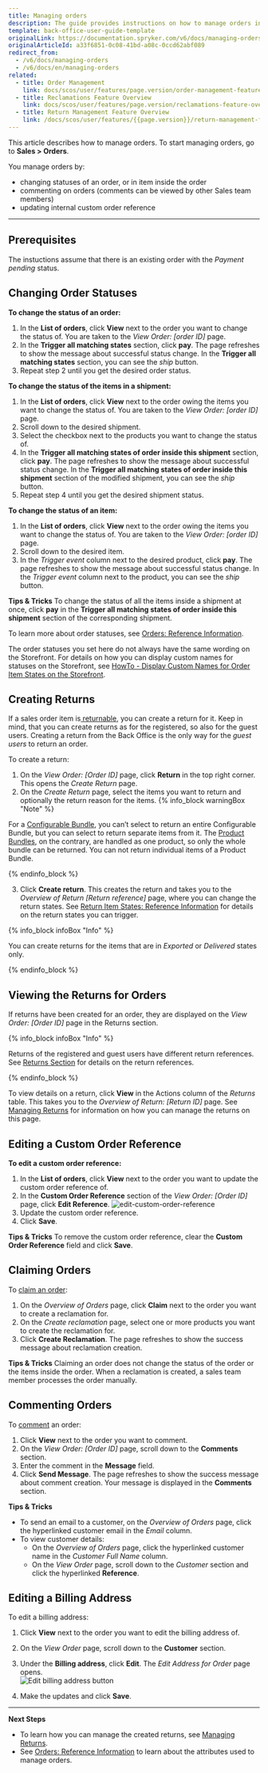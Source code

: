 ```yaml
---
title: Managing orders
description: The guide provides instructions on how to manage orders including setting statuses for the order, claiming and commenting on orders in the Back Office.
template: back-office-user-guide-template
originalLink: https://documentation.spryker.com/v6/docs/managing-orders
originalArticleId: a33f6851-0c08-41bd-a08c-0ccd62abf089
redirect_from:
  - /v6/docs/managing-orders
  - /v6/docs/en/managing-orders
related:
  - title: Order Management
    link: docs/scos/user/features/page.version/order-management-feature-overview/order-management-feature-overview.html
  - title: Reclamations Feature Overview
    link: docs/scos/user/features/page.version/reclamations-feature-overview.html
  - title: Return Management Feature Overview
    link: /docs/scos/user/features/{{page.version}}/return-management-feature-overview/return-management-feature-overview.html
---
```


This article describes how to manage orders.
To start managing orders, go to **Sales > Orders**.

You manage orders by:
* changing statuses of an order, or in item inside the order
* commenting on orders (comments can be viewed by other Sales team members)
* updating internal custom order reference
***

## Prerequisites
The instuctions assume that there is an existing order with the *Payment pending* status.

## Changing Order Statuses

**To change the status of an order:**
1. In the **List of orders**, click **View** next to the order you want to change the status of.
You are taken to the *View Order: [order ID]* page.
2. In the **Trigger all matching states** section, click **pay**.
    The page refreshes to show the message about successful status change. In the **Trigger all matching states** section, you can see the *ship* button.
3. Repeat step 2 until you get the desired order status.


**To change the status of the items in a shipment:**
1. In the **List of orders**, click **View** next to the order owing the items you want to change the status of.
You are taken to the *View Order: [order ID]* page.
2. Scroll down to the desired shipment.
3. Select the checkbox next to the products you want to change the status of.
4. In the **Trigger all matching states of order inside this shipment** section, click **pay**.
  The page refreshes to show the message about successful status change. In the **Trigger all matching states of order inside this shipment** section of the modified shipment, you can see the *ship* button.
5. Repeat step 4 until you get the desired shipment status.


**To change the status of an item:**
1. In the **List of orders**, click **View** next to the order owing the items you want to change the status of.
You are taken to the *View Order: [order ID]* page.
2. Scroll down to the desired item.
3. In the _Trigger event_ column next to the desired product, click **pay**.
The page refreshes to show the message about successful status change. In the _Trigger event_ column next to the product, you can see the *ship* button.


**Tips & Tricks**
To change the status of all the items inside a shipment at once, click **pay** in the **Trigger all matching states of order inside this shipment** section of the corresponding shipment.

To learn more about order statuses, see [Orders: Reference Information](/docs/scos/user/back-office-user-guides/{{page.version}}/sales/orders/references/reference-information-orders.html).

The order statuses you set here do not always have the same wording on the Storefront. For details on how you can display custom names for statuses on the Storefront, see [HowTo - Display Custom Names for Order Item States on the Storefront](/docs/scos/dev/tutorials-and-howtos/202009.0/howtos/feature-howtos/howto-display-custom-names-for-order-item-states-on-the-storefront.html).

## Creating Returns

If a sales order item is[ returnable](/docs/scos/user/features/{{page.version}}/return-management-feature-overview/return-management-feature-overview.html), you can create a return for it. Keep in mind, that you can create returns as for the registered, so also for the guest users. Creating a return from the Back Office is the only way for the *guest users* to return an order.


To create a return:

1. On the *View Order: [Order ID]* page, click **Return** in the top right corner. This opens the *Create Return* page.
2. On the *Create Return* page, select the items you want to return and optionally the return reason for the items.
{% info_block warningBox "Note" %}

For a [Configurable Bundle](/docs/scos/user/features/{{page.version}}/configurable-bundle-feature-overview.html), you can’t select to return an entire Configurable Bundle, but you can select to return separate items from it.
The [Product Bundles](/docs/scos/user/features/{{page.version}}/product-bundles/product-bundles.html), on the contrary, are handled as one product, so only the whole bundle can be returned. You can not return individual items of a Product Bundle.

{% endinfo_block %}

3. Click **Create return**. This creates the return and takes you to the *Overview of Return* *[Return reference]* page, where you can change the return states. See [Return Item States: Reference Information](/docs/scos/user/back-office-user-guides/{{page.version}}/sales/returns/references/reference-information-return-item-states.html) for details on the return states you can trigger.

{% info_block infoBox "Info" %}

You can create returns for the items that are in *Exported* or *Delivered* states only.

{% endinfo_block %}

## Viewing the Returns for Orders
If returns have been created for an order, they are displayed on the *View Order: [Order ID]* page in the Returns section.

{% info_block infoBox "Info" %}

Returns of the registered and guest users have different return references. See [Returns Section](/docs/scos/user/back-office-user-guides/{{page.version}}/sales/orders/references/reference-information-orders.html#returns-section) for details on the return references.

{% endinfo_block %}

To view details on a return, click **View** in the Actions column of the *Returns* table. This takes you to the *Overview of Return: [Return ID]* page. See [Managing Returns](/docs/scos/user/back-office-user-guides/{{page.version}}/sales/returns/managing-returns.html) for information on how you can manage the returns on this page.


## Editing a Custom Order Reference
**To edit a custom order reference:**

1. In the **List of orders**, click **View** next to the order you want to update the custom order reference of.
2. In the **Custom Order Reference** section of the *View Order: [Order ID]* page, click **Edit Reference**.
![edit-custom-order-reference](https://spryker.s3.eu-central-1.amazonaws.com/docs/User+Guides/Back+Office+User+Guides/Sales/Managing+Orders/edit-custom-order-reference.png)
3. Update the custom order reference.
4. Click **Save**.

**Tips & Tricks**
To remove the custom order reference, clear the **Custom Order Reference** field and click **Save**.

## Claiming Orders

To [claim an order](/docs/scos/user/features/{{page.version}}/reclamations-feature-overview.html):
1. On the *Overview of Orders* page, click **Claim** next to the order you want to create a reclamation for.
2. On the *Create reclamation* page, select one or more products you want to create the reclamation for.
3. Click **Create Reclamation**.
    The page refreshes to show the success message about reclamation creation.

**Tips & Tricks**
Claiming an order does not change the status of the order or the items inside the order. When a reclamation is created, a sales team member processes the order manually.

## Commenting Orders

To [comment](/docs/scos/user/features/{{page.version}}/comments-feature-overview.html) an order:
1. Click **View** next to the order you want to comment.
2. On the *View Order: [Order ID]* page, scroll down to the **Comments** section.
3. Enter the comment in the **Message** field.
4. Click **Send Message**.
The page refreshes to show the success message about comment creation. Your message is displayed in the **Comments** section.

**Tips & Tricks**
* To send an email to a customer, on the *Overview of Orders* page, click the hyperlinked customer email in the _Email_ column.
* To view customer details:
    * On the *Overview of Orders* page, click the hyperlinked customer name in the *Customer Full Name* column.
    * On the *View Order* page, scroll down to the *Customer* section and click the hyperlinked **Reference**.

## Editing a Billing Address

To edit a billing address:

1. Click **View** next to the order you want to edit the billing address of.
2. On the *View Order* page, scroll down to the **Customer** section.
3. Under the **Billing address**, click **Edit**. The *Edit Address for Order* page opens.  
![Edit billing address button](https://spryker.s3.eu-central-1.amazonaws.com/docs/User+Guides/Back+Office+User+Guides/Sales/Managing+Orders/edit-billing-information.png)

3. Make the updates and click **Save**.

***
**Next Steps**

* To learn how you can manage the created returns, see [Managing Returns](/docs/scos/user/back-office-user-guides/{{page.version}}/sales/returns/managing-returns.html).
* See [Orders: Reference Information](/docs/scos/user/back-office-user-guides/{{page.version}}/sales/orders/references/reference-information-orders.html) to learn about the attributes used to manage orders.
